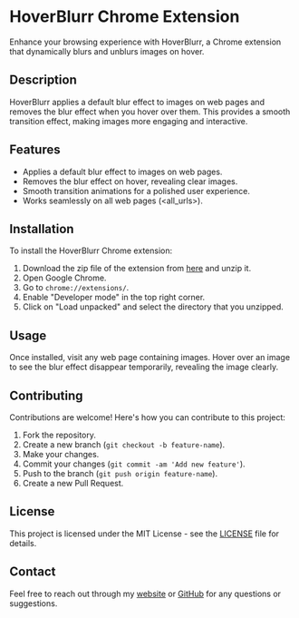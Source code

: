 # HoverBlurr Chrome Extension

Enhance your browsing experience with HoverBlurr, a Chrome extension that dynamically blurs and unblurs images on hover.

## Description

HoverBlurr applies a default blur effect to images on web pages and removes the blur effect when you hover over them. This provides a smooth transition effect, making images more engaging and interactive.

## Features

- Applies a default blur effect to images on web pages.
- Removes the blur effect on hover, revealing clear images.
- Smooth transition animations for a polished user experience.
- Works seamlessly on all web pages (<all_urls>).

## Installation

To install the HoverBlurr Chrome extension:

1. Download the zip file of the extension from [here](https://github.com/kamrulhasanio/HoverBlurr-Extension/releases/latest) and unzip it.
2. Open Google Chrome.
3. Go to `chrome://extensions/`.
4. Enable "Developer mode" in the top right corner.
5. Click on "Load unpacked" and select the directory that you unzipped.

## Usage

Once installed, visit any web page containing images. Hover over an image to see the blur effect disappear temporarily, revealing the image clearly.

## Contributing

Contributions are welcome! Here's how you can contribute to this project:

1. Fork the repository.
2. Create a new branch (`git checkout -b feature-name`).
3. Make your changes.
4. Commit your changes (`git commit -am 'Add new feature'`).
5. Push to the branch (`git push origin feature-name`).
6. Create a new Pull Request.

## License

This project is licensed under the MIT License - see the [LICENSE](LICENSE) file for details.

## Contact

Feel free to reach out through my [website](https://kamrulhasan.co) or [GitHub](https://github.com/kamrulhasanio) for any questions or suggestions.
